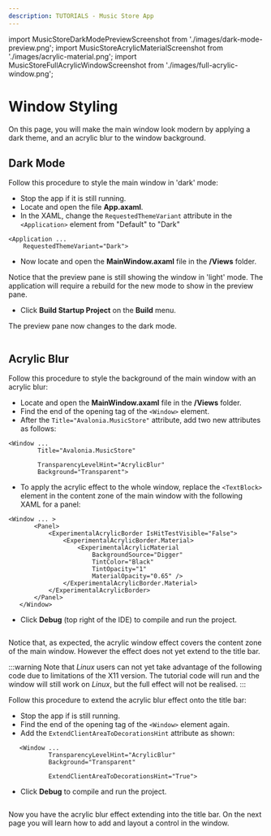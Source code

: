 ```yaml
---
description: TUTORIALS - Music Store App
---
```


import MusicStoreDarkModePreviewScreenshot from './images/dark-mode-preview.png';
import MusicStoreAcrylicMaterialScreenshot from './images/acrylic-material.png';
import MusicStoreFullAcrylicWindowScreenshot from './images/full-acrylic-window.png';

# Window Styling

On this page, you will make the main window look modern by applying a dark theme, and an acrylic blur to the window background.

## Dark Mode

Follow this procedure to style the main window in 'dark' mode:

- Stop the app if it is still running.
- Locate and open the file **App.axaml**.
- In the XAML, change the `RequestedThemeVariant` attribute in the `<Application>` element from "Default" to "Dark"

```markup
<Application ...
    RequestedThemeVariant="Dark">
```

- Now locate and open the **MainWindow.axaml** file in the **/Views** folder.

Notice that the preview pane is still showing the window in 'light' mode. The application will require a rebuild for the new mode to show in the preview pane.

- Click **Build Startup Project** on the **Build** menu.

The preview pane now changes to the dark mode.

<p><img className="image-medium-zoom" src={MusicStoreDarkModePreviewScreenshot} alt="" /></p>

## Acrylic Blur

Follow this procedure to style the background of the main window with an acrylic blur:

- Locate and open the **MainWindow.axaml** file in the **/Views** folder.
- Find the end of the opening tag of the `<Window>` element.&#x20;
- After the `Title="Avalonia.MusicStore"` attribute, add two new attributes as follows:

```markup
<Window ...
        Title="Avalonia.MusicStore"

        TransparencyLevelHint="AcrylicBlur"
        Background="Transparent">
```

- To apply the acrylic effect to the whole window, replace the `<TextBlock>` element in the content zone of the main window with the following XAML for a panel:

```markup
<Window ... >
       <Panel>
           <ExperimentalAcrylicBorder IsHitTestVisible="False">
               <ExperimentalAcrylicBorder.Material>
                   <ExperimentalAcrylicMaterial
                       BackgroundSource="Digger"
                       TintColor="Black"
                       TintOpacity="1"
                       MaterialOpacity="0.65" />
               </ExperimentalAcrylicBorder.Material>
           </ExperimentalAcrylicBorder>
       </Panel>
   </Window>
```

- Click **Debug** (top right of the IDE) to compile and run the project.

<p><img className="image-medium-zoom" src={MusicStoreAcrylicMaterialScreenshot} alt="" /></p>

Notice that, as expected, the acrylic window effect covers the content zone of the main window. However the effect does not yet extend to the title bar.

:::warning
Note that _Linux_ users can not yet take advantage of the following code due to limitations of the X11 version. The tutorial code will run and the window will still work on _Linux_, but the full effect will not be realised.
:::

Follow this procedure to extend the acrylic blur effect onto the title bar:

- Stop the app if is still running.
- Find the end of the opening tag of the `<Window>` element again.
- Add the `ExtendClientAreaToDecorationsHint` attribute as shown:

```markup
   <Window ...
           TransparencyLevelHint="AcrylicBlur"
           Background="Transparent"

           ExtendClientAreaToDecorationsHint="True">
```

- Click **Debug** to compile and run the project.

<p><img className="image-medium-zoom" src={MusicStoreFullAcrylicWindowScreenshot} alt="" /></p>

Now you have the acrylic blur effect extending into the title bar. On the next page you will learn how to add and layout a control in the window.
